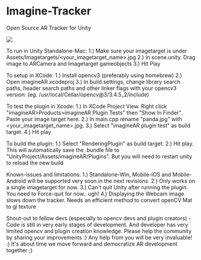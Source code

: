 # Imagine-Tracker
Open Source AR Tracker for Unity

<p>
 <img src="https://user-images.githubusercontent.com/22974556/59549981-e36e4880-8f97-11e9-9444-6cb077f8d37d.gif">
</p>

To run in Unity Standalone-Mac:
1.) Make sure your imagetarget is under Assets/Imagetargets/<your_imagetarget_name>.jpg
2.) In scene.unity. Drag image to ARCamera and Imagetarget gameobjects
3.) Hit Play

To setup in XCode:
1.) Install opencv3 (preferably using homebrew)
2.) Open imagineAR.xcodeproj
3.) In build settings, change library search paths, header search paths and other linker flags with your opencv3 version:
(eg. /usr/local/Cellar/opencv@3/3.4.5_2/include)

To test the plugin in Xcode:
1.) In XCode Project View. Right click "imagineAR>Products>imagineAR Plugin Tests" then "Show In Finder". Paste your image target here.
2.) In main.cpp rename "panda.jpg" with <your_imagetarget_name>.jpg.
3.) Select "imagineAR plugin test" as build target.
4.) Hit play

To build the plugin:
1.) Select "RenderingPlugin" as build target.
2.) Hit play. This will automatically save the .bundle file to "UnityProject/Assets/imagineAR/Plugins". But you will need to restart unity to reload the new build

Known-issues and limitations:
1.) Standalone-Win, Mobile-iOS and Mobile-Android will be supported very soon in the next revisions.
2.) Only works on a single imagetarget for now.
3.) Can't quit Unity after running the plugin. You need to Force-quit for now.. ugh!
4.) Displaying the Webcam image slows down the tracker. Needs an efficient method to convert openCV Mat to gl texture


Shout-out to fellow devs (especially to opencv devs and plugin creators) - 
Code is still in very early stages of development. And developer has very limited opencv and plugin creation knowledge.
Please help the community by sharing your improvements :) Any help from you will be very invaluable! :) 
It's about time we move forward and democratize AR development together ;)




 
